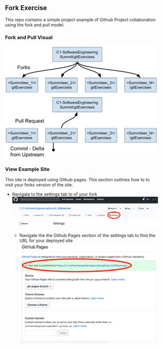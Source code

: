 ## Fork Exercise
This repo contains a simple project example of Github Project collaboration using the fork and pull model.

### Fork and Pull Visual
![](/images/Fork_Visual.png)

### View Example Site
This site is deployed using Github pages.  This section outlines how to to visit your forks version of the site.
- Navigate to the settings tab to of your fork 
![](/images/Settings.png)

  - Navigate the the Github Pages section of the settings tab to find the URL for your deployed site
  ![](/images/GH_Pages.png)
